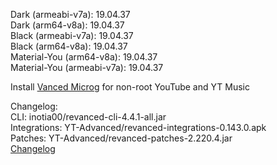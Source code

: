 Dark (armeabi-v7a): 19.04.37  
Dark (arm64-v8a): 19.04.37  
Black (armeabi-v7a): 19.04.37  
Black (arm64-v8a): 19.04.37  
Material-You (arm64-v8a): 19.04.37  
Material-You (armeabi-v7a): 19.04.37  

Install [Vanced Microg](https://github.com/inotia00/VancedMicroG/releases) for non-root YouTube and YT Music  

Changelog:  
CLI: inotia00/revanced-cli-4.4.1-all.jar  
Integrations: YT-Advanced/revanced-integrations-0.143.0.apk  
Patches: YT-Advanced/revanced-patches-2.220.4.jar  
[Changelog](https://github.com/YT-Advanced/ReX-patches/releases/tag/v2.220.4)  
